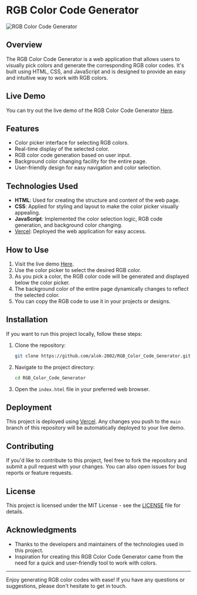 # RGB Color Code Generator

![RGB Color Code Generator](https://github.com/Alok-2002/RGB_Color_Code_Generator/assets/93814546/27904133-dc27-4370-b074-e9aff7250258)

## Overview

The RGB Color Code Generator is a web application that allows users to visually pick colors and generate the corresponding RGB color codes. It's built using HTML, CSS, and JavaScript and is designed to provide an easy and intuitive way to work with RGB colors.

## Live Demo

You can try out the live demo of the RGB Color Code Generator [Here](https://color-select.vercel.app/).

## Features

- Color picker interface for selecting RGB colors.
- Real-time display of the selected color.
- RGB color code generation based on user input.
- Background color changing facility for the entire page.
- User-friendly design for easy navigation and color selection.

## Technologies Used

- **HTML**: Used for creating the structure and content of the web page.
- **CSS**: Applied for styling and layout to make the color picker visually appealing.
- **JavaScript**: Implemented the color selection logic, RGB code generation, and background color changing.
- [Vercel](https://vercel.com/): Deployed the web application for easy access.

## How to Use

1. Visit the live demo [Here](https://color-select.vercel.app/).
2. Use the color picker to select the desired RGB color.
3. As you pick a color, the RGB color code will be generated and displayed below the color picker.
4. The background color of the entire page dynamically changes to reflect the selected color.
5. You can copy the RGB code to use it in your projects or designs.

## Installation

If you want to run this project locally, follow these steps:

1. Clone the repository:

   ```bash
   git clone https://github.com/alok-2002/RGB_Color_Code_Generator.git
   ```

2. Navigate to the project directory:

   ```bash
   cd RGB_Color_Code_Generator
   ```

3. Open the `index.html` file in your preferred web browser.

## Deployment

This project is deployed using [Vercel](https://vercel.com/). Any changes you push to the `main` branch of this repository will be automatically deployed to your live demo.

## Contributing

If you'd like to contribute to this project, feel free to fork the repository and submit a pull request with your changes. You can also open issues for bug reports or feature requests.

## License

This project is licensed under the MIT License - see the [LICENSE](LICENSE) file for details.

## Acknowledgments

- Thanks to the developers and maintainers of the technologies used in this project.
- Inspiration for creating this RGB Color Code Generator came from the need for a quick and user-friendly tool to work with colors.

---

Enjoy generating RGB color codes with ease! If you have any questions or suggestions, please don't hesitate to get in touch.
